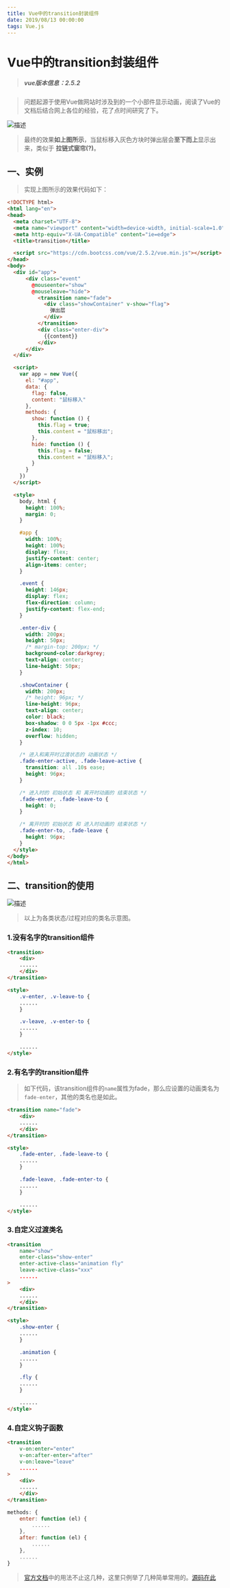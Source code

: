 ```yaml
---
title: Vue中的transition封装组件
date: 2019/08/13 00:00:00
tags: Vue.js
---
```


# Vue中的transition封装组件
<ClientOnly>
  <display-bar :displayData="$frontmatter"></display-bar>
</ClientOnly>

>##### vue版本信息：2.5.2

>问题起源于使用Vue做网站时涉及到的一个小部件显示动画，阅读了Vue的文档后结合网上各位的经验，花了点时间研究了下。

![描述](/images/frontend/vue/vue-tran-01.gif)

>最终的效果**如上图所示**，当鼠标移入灰色方块时弹出层会**至下而上**显示出来，类似于 **拉链式窗帘(?)**。

## 一、实例
> 实现上图所示的效果代码如下：

```html
<!DOCTYPE html>
<html lang="en">
<head>
  <meta charset="UTF-8">
  <meta name="viewport" content="width=device-width, initial-scale=1.0">
  <meta http-equiv="X-UA-Compatible" content="ie=edge">
  <title>transition</title>

  <script src="https://cdn.bootcss.com/vue/2.5.2/vue.min.js"></script>
</head>
<body>
  <div id="app">
      <div class="event"
        @mouseenter="show"
        @mouseleave="hide">
          <transition name="fade">
            <div class="showContainer" v-show="flag">
              弹出层
            </div>
          </transition>
          <div class="enter-div">
            {{content}}
          </div>
      </div>
  </div>

  <script>
    var app = new Vue({
      el: "#app",
      data: {
        flag: false,
        content: "鼠标移入"
      },
      methods: {
        show: function () {
          this.flag = true;
          this.content = "鼠标移出";
        },
        hide: function () {
          this.flag = false;
          this.content = "鼠标移入";
        }
      }
    })
  </script>

  <style>
    body, html {
      height: 100%;
      margin: 0;
    }

    #app {
      width: 100%;
      height: 100%;
      display: flex;
      justify-content: center;
      align-items: center;
    }

    .event {
      height: 146px;
      display: flex;
      flex-direction: column;
      justify-content: flex-end;
    }

    .enter-div {
      width: 200px;
      height: 50px;
      /* margin-top: 200px; */
      background-color:darkgrey;
      text-align: center;
      line-height: 50px;
    }

    .showContainer {
      width: 200px;
      /* height: 96px; */
      line-height: 96px;
      text-align: center;
      color: black;
      box-shadow: 0 0 5px -1px #ccc;
      z-index: 10;
      overflow: hidden;
    }

    /* 进入和离开时过渡状态的 动画状态 */
    .fade-enter-active, .fade-leave-active {
      transition: all .10s ease;
      height: 96px;
    }

    /* 进入时的 初始状态 和 离开时动画的 结束状态 */
    .fade-enter, .fade-leave-to {
      height: 0;
    }

    /* 离开时的 初始状态 和 进入时动画的 结束状态 */
    .fade-enter-to, .fade-leave {
      height: 96px;
    }
  </style>
</body>
</html>
```
## 二、transition的使用
![描述](/images/frontend/vue/vue-tran-02.png)
> 以上为各类状态/过程对应的类名示意图。

### 1.没有名字的transition组件

```html
<transition>
	<div>
	......
	</div>
</transition>

<style>
	.v-enter, .v-leave-to {
	......
	}

	.v-leave, .v-enter-to {
	......
	}

	......
</style>
```
### 2.有名字的transition组件
> 如下代码，该transition组件的``name``属性为fade，那么应设置的动画类名为``fade-enter``，其他的类名也是如此。

```html
<transition name="fade">
	<div>
	......
	</div>
</transition>

<style>
	.fade-enter, .fade-leave-to {
	......
	}

	.fade-leave, .fade-enter-to {
	......
	}

	......
</style>

```
### 3.自定义过渡类名
```html
<transition
	name="show"
	enter-class="show-enter"
	enter-active-class="animation fly"
	leave-active-class="xxx"
	......
>
	<div>
	......
	</div>
</transition>

<style>
	.show-enter {
	......
	}

	.animation {
	......
	}

	.fly {
	......
	}

	......
</style>

```

### 4.自定义钩子函数
```html
<transition
	v-on:enter="enter"
	v-on:after-enter="after"
	v-on:leave="leave"
	......
>
	<div>
	......
	</div>
</transition>

```

```js
methods: {
	enter: function (el) {
		......
	},
	after: function (el) {
		......
	},
	......
}
```

> [官方文档](https://cn.vuejs.org/v2/guide/transitions.html)中的用法不止这几种，这里只例举了几种简单常用的。[源码在此](https://github.com/StarlightUnion/Blog-Content/tree/master/Vue/transition)
